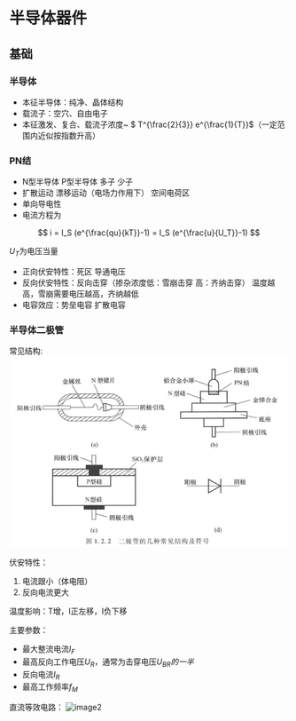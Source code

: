# 半导体器件

## 基础

### 半导体

* 本征半导体：纯净、晶体结构
* 载流子：空穴、自由电子
* 本征激发、复合、载流子浓度~ $ T^{\frac{2}{3}} e^{\frac{1}{T}}$（一定范围内近似按指数升高）

### PN结

* N型半导体 P型半导体 多子 少子
* 扩散运动 漂移运动（电场力作用下） 空间电荷区
* 单向导电性
* 电流方程为

$$
i = I_S (e^{\frac{qu}{kT}}-1) = I_S (e^{\frac{u}{U_T}}-1)
$$

$U_T$为电压当量

* 正向伏安特性：死区 导通电压
* 反向伏安特性：反向击穿（掺杂浓度低：雪崩击穿 高：齐纳击穿）
  温度越高，雪崩需要电压越高，齐纳越低
* 电容效应：势垒电容 扩散电容

### 半导体二极管

常见结构:
![image1](image1.jpg)

伏安特性：

1. 电流跟小（体电阻）
2. 反向电流更大

温度影响：T增，I正左移，I负下移

主要参数：

* 最大整流电流$I_F$
* 最高反向工作电压$U_R$，通常为击穿电压$U_{BR}的一半$
* 反向电流$I_R$
* 最高工作频率$f_M$

直流等效电路：
![image2](image2.jpg)
